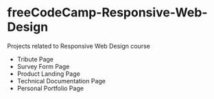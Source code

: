 # freeCodeCamp-Responsive-Web-Design
Projects related to Responsive Web Design course

- Tribute Page
- Survey Form Page
- Product Landing Page
- Technical Documentation Page
- Personal Portfolio Page
